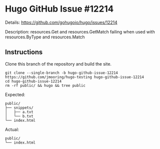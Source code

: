 # Hugo GitHub Issue #12214

Details: <https://github.com/gohugoio/hugo/issues/12214>

Description: resources.Get and resources.GetMatch failing when used with resources.ByType and resources.Match

## Instructions

Clone this branch of the repository and build the site.

```text
git clone --single-branch -b hugo-github-issue-12214 https://github.com/jmooring/hugo-testing hugo-github-issue-12214
cd hugo-github-issue-12214
rm -rf public/ && hugo && tree public
```

Expected:

```text
public/
├── snippets/
│   ├── a.txt
│   └── b.txt
└── index.html
```

Actual:

```text
public/
└── index.html
```
